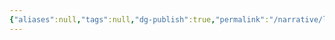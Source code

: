 ```yaml
---
{"aliases":null,"tags":null,"dg-publish":true,"permalink":"/narrative/locations/worlds/quelmont/","dgPassFrontmatter":true}
---
```


